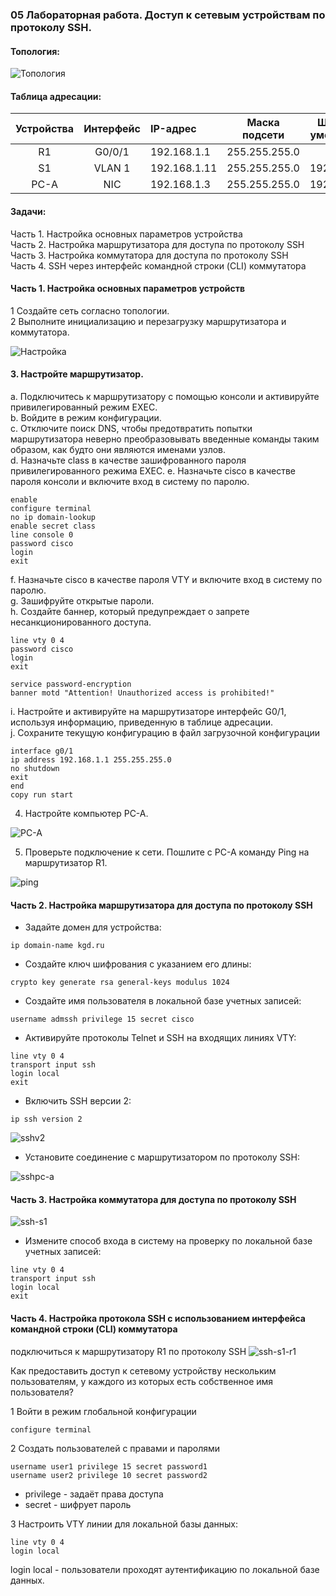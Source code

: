 ### 05 Лабораторная работа. Доступ к сетевым устройствам по протоколу SSH.

#### Топология:
![Топология](scrn/топология.png)


#### Таблица адресации:

|Устройства|Интерфейс|IP-адрес|Маска подсети| Шлюз по умолчанию 
|:--------------:|:------------:|:-----------|:-----------:|:------------:|
|R1|G0/0/1|192.168.1.1|255.255.255.0|—|
|S1|VLAN 1|192.168.1.11|255.255.255.0|192.168.1.1|
|PC-A|NIC|192.168.1.3|255.255.255.0|192.168.1.1|



 #### **Задачи**:<br>
Часть 1. Настройка основных параметров устройства<br/>
Часть 2. Настройка маршрутизатора для доступа по протоколу SSH<br/>
Часть 3. Настройка коммутатора для доступа по протоколу SSH<br/>
Часть 4. SSH через интерфейс командной строки (CLI) коммутатора<br/>

#### **Часть 1. Настройка основных параметров устройств**

1  Создайте сеть согласно топологии.<br/>
 2 Выполните инициализацию и перезагрузку маршрутизатора и коммутатора.

 ![Настройка](scrn/настройка.png)
 
 #### 3. Настройте маршрутизатор.

a.	Подключитесь к маршрутизатору с помощью консоли и активируйте привилегированный режим EXEC.<br/>
b.	Войдите в режим конфигурации.<br/>
c.	Отключите поиск DNS, чтобы предотвратить попытки маршрутизатора неверно преобразовывать введенные команды таким образом, как будто они являются именами узлов.<br/>
d.	Назначьте class в качестве зашифрованного пароля привилегированного режима EXEC.
e.	Назначьте cisco в качестве пароля консоли и включите вход в систему по паролю.


 ```
 enable
 configure terminal
 no ip domain-lookup
 enable secret class
 line console 0
password cisco
login
exit
```
f.	Назначьте cisco в качестве пароля VTY и включите вход в систему по паролю.<br/>
g.	Зашифруйте открытые пароли.<br/>
h.	Создайте баннер, который предупреждает о запрете несанкционированного доступа.


```
line vty 0 4
password cisco
login
exit

service password-encryption
banner motd "Attention! Unauthorized access is prohibited!"
```
i.	Настройте и активируйте на маршрутизаторе интерфейс G0/1, используя информацию, приведенную в таблице адресации.<br/>
j.	Сохраните текущую конфигурацию в файл загрузочной конфигурации


```
interface g0/1
ip address 192.168.1.1 255.255.255.0
no shutdown
exit
end
copy run start
 ```

 4. Настройте компьютер PC-A.

![PC-A](scrn/PC-A.png)

 5. Проверьте подключение к сети.
Пошлите с PC-A команду Ping на маршрутизатор R1.

 ![ping](scrn/ping_PC-A.png)

#### **Часть 2. Настройка маршрутизатора для доступа по протоколу SSH**

 - Задайте домен для устройства:

 ```
 ip domain-name kgd.ru
 ```
 - Создайте ключ шифрования с указанием его длины:
 
 ```
crypto key generate rsa general-keys modulus 1024

 ```
 - Создайте имя пользователя в локальной базе учетных записей:

 ```
 username admssh privilege 15 secret cisco
 ```
 - Активируйте протоколы Telnet и SSH на входящих линиях VTY:

 ```
 line vty 0 4
transport input ssh 
login local
exit
```
- Включить SSH версии 2:
```
ip ssh version 2 
```
![sshv2](scrn/SSHv2.png)

- Установите соединение с маршрутизатором по протоколу SSH:

![sshpc-a](scrn/SSH-PC-A.png)


#### **Часть 3. Настройка коммутатора для доступа по протоколу SSH**

![ssh-s1](scrn/SSH-S1.png)

- Измените способ входа в систему на проверку по локальной базе учетных записей:
```
line vty 0 4
transport input ssh 
login local
exit
```

#### **Часть 4. Настройка протокола SSH с использованием интерфейса командной строки (CLI) коммутатора**
подключиться к маршрутизатору R1 по протоколу SSH
![ssh-s1-r1](scrn/SSH-S1-R1.png)

Как предоставить доступ к сетевому устройству нескольким пользователям, у каждого из которых есть собственное имя пользователя?

1 Войти в режим глобальной конфигурации
```
configure terminal
```
2 Создать пользователей с правами и паролями
```
username user1 privilege 15 secret password1
username user2 privilege 10 secret password2

```
- privilege - задаёт права доступа
- secret - шифрует пароль

3 Настроить VTY линии для локальной базы данных:

```
line vty 0 4
login local

```
login local - пользователи проходят аутентификацию по локальной базе данных.